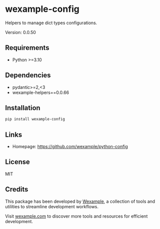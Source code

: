 # wexample-config

Helpers to manage dict types configurations.

Version: 0.0.50

## Requirements

- Python >=3.10

## Dependencies

- pydantic>=2,<3
- wexample-helpers==0.0.66

## Installation

```bash
pip install wexample-config
```

## Links

- Homepage: https://github.com/wexample/python-config

## License

MIT
## Credits

This package has been developed by [Wexample](https://wexample.com), a collection of tools and utilities to streamline development workflows.

Visit [wexample.com](https://wexample.com) to discover more tools and resources for efficient development.